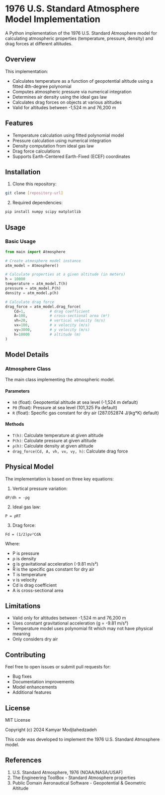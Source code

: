 # 1976 U.S. Standard Atmosphere Model Implementation

A Python implementation of the 1976 U.S. Standard Atmosphere model for calculating atmospheric properties (temperature, pressure, density) and drag forces at different altitudes.

## Overview

This implementation:
- Calculates temperature as a function of geopotential altitude using a fitted 4th-degree polynomial
- Computes atmospheric pressure via numerical integration
- Determines air density using the ideal gas law
- Calculates drag forces on objects at various altitudes
- Valid for altitudes between -1,524 m and 76,200 m

## Features

- Temperature calculation using fitted polynomial model
- Pressure calculation using numerical integration
- Density computation from ideal gas law
- Drag force calculations
- Supports Earth-Centered Earth-Fixed (ECEF) coordinates

## Installation

1. Clone this repository:
```bash
git clone [repository-url]
```

2. Required dependencies:
```bash
pip install numpy scipy matplotlib
```

## Usage

### Basic Usage
```python
from main import Atmosphere

# Create atmosphere model instance
atm_model = Atmosphere()

# Calculate properties at a given altitude (in meters)
h = 10000
temperature = atm_model.T(h)
pressure = atm_model.P(h)
density = atm_model.ρ(h)

# Calculate drag force
drag_force = atm_model.drag_force(
    Cd=1,           # drag coefficient
    A=100,          # cross-sectional area (m²)
    vh=20,          # vertical velocity (m/s)
    vx=100,         # x velocity (m/s)
    vy=3000,        # y velocity (m/s)
    h=10000         # altitude (m)
)
```

## Model Details

### Atmosphere Class
The main class implementing the atmospheric model.

#### Parameters
- `h0` (float): Geopotential altitude at sea level (-1,524 m default)
- `P0` (float): Pressure at sea level (101,325 Pa default)
- `R` (float): Specific gas constant for dry air (287.052874 J/(kg*K) default)

#### Methods
- `T(h)`: Calculate temperature at given altitude
- `P(h)`: Calculate pressure at given altitude
- `ρ(h)`: Calculate density at given altitude
- `drag_force(Cd, A, vh, vx, vy, h)`: Calculate drag force

## Physical Model

The implementation is based on three key equations:

1. Vertical pressure variation:
```
dP/dh = -ρg
```

2. Ideal gas law:
```
P = ρRT
```

3. Drag force:
```
Fd = (1/2)ρv²CdA
```

Where:
- P is pressure
- ρ is density
- g is gravitational acceleration (-9.81 m/s²)
- R is the specific gas constant for dry air
- T is temperature
- v is velocity
- Cd is drag coefficient
- A is cross-sectional area

## Limitations

- Valid only for altitudes between -1,524 m and 76,200 m
- Uses constant gravitational acceleration (g = -9.81 m/s²)
- Temperature model uses polynomial fit which may not have physical meaning
- Only considers dry air

## Contributing

Feel free to open issues or submit pull requests for:
- Bug fixes
- Documentation improvements
- Model enhancements
- Additional features

## License

MIT License

Copyright (c) 2024 Kamyar Modjtahedzadeh

This code was developed to implement the 1976 U.S. Standard Atmosphere model.

## References

1. U.S. Standard Atmosphere, 1976 (NOAA/NASA/USAF)
2. The Engineering ToolBox - Standard Atmosphere properties
3. Public Domain Aeronautical Software - Geopotential & Geometric Altitude

